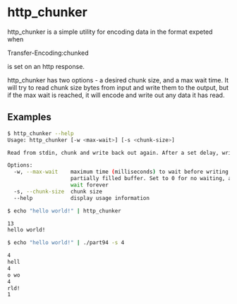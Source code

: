 # http_chunker

http_chunker is a simple utility for encoding data in the format expeted when 

Transfer-Encoding:chunked

is set on an http response.

http_chunker has two options - a desired chunk size, and a max wait time. It will try to read chunk size bytes from input and write them to the output, but if the max wait is reached, it will encode and write out any data it has read. 

## Examples

```bash
$ http_chunker --help
Usage: http_chunker [-w <max-wait>] [-s <chunk-size>]

Read from stdin, chunk and write back out again. After a set delay, write out anything which is queued

Options:
  -w, --max-wait    maximum time (milliseconds) to wait before writing out a
                    partially filled buffer. Set to 0 for no waiting, and -1 to
                    wait forever
  -s, --chunk-size  chunk size
  --help            display usage information
```

```bash
$ echo "hello world!" | http_chunker

13
hello world!
```

```bash
$ echo "hello world!" | ./part94 -s 4

4
hell
4
o wo
4
rld!
1

```
